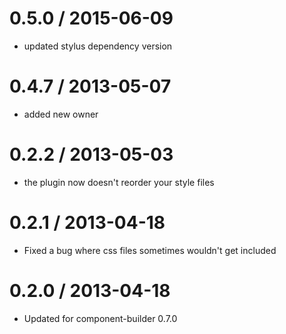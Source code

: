 0.5.0 / 2015-06-09 
==================

  * updated stylus dependency version

0.4.7 / 2013-05-07 
==================

  * added new owner

0.2.2 / 2013-05-03 
==================

  * the plugin now doesn't reorder your style files

0.2.1 / 2013-04-18 
==================

  * Fixed a bug where css files sometimes wouldn't get included

0.2.0 / 2013-04-18 
==================

  * Updated for component-builder 0.7.0
